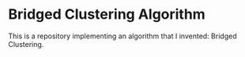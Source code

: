 # Bridged Clustering Algorithm
This is a repository implementing an algorithm that I invented: Bridged Clustering.
